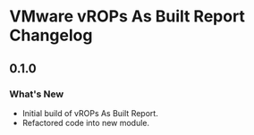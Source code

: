# VMware vROPs As Built Report Changelog

## 0.1.0
### What's New

- Initial build of vROPs As Built Report.
- Refactored code into new module.